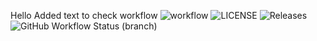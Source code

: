 Hello
Added text to check workflow
![workflow](https://github.com/tryin2bdeveloper/Lab_Code/actions/workflows/main.yml/badge.svg)
![LICENSE](https://img.shields.io/github/license/tryin2bdeveloper/Lab_Code.svg?style=flat-square)
![Releases](https://img.shields.io/github/release/tryin2bdeveloper/Lab_Code/all.svg?style=flat-square)
![GitHub Workflow Status (branch)](https://img.shields.io/github/actions/workflow/status/tryin2bdeveloper/Lab_Code/.github%2Fworkflows%2Fmain.yml)
